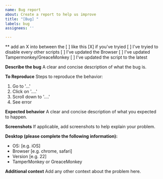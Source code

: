 ```yaml
---
name: Bug report
about: Create a report to help us improve
title: "[Bug] "
labels: bug
assignees: ''

---
```


** add an X into between the [ ] like this [X] if you've tryied
[ ] I've tryied to disable every other scripts
[ ] I've updated the Browser
[ ] I've updated Tampermonkey/GreaceMonkey
[ ] I've updated the script to the latest

**Describe the bug**
A clear and concise description of what the bug is.

**To Reproduce**
Steps to reproduce the behavior:
1. Go to '...'
2. Click on '....'
3. Scroll down to '....'
4. See error

**Expected behavior**
A clear and concise description of what you expected to happen.

**Screenshots**
If applicable, add screenshots to help explain your problem.

**Desktop (please complete the following information):**
 - OS: [e.g. iOS]
 - Browser [e.g. chrome, safari]
 - Version [e.g. 22]
 - TamperMonkey or GreaceMonkey

**Additional context**
Add any other context about the problem here.
